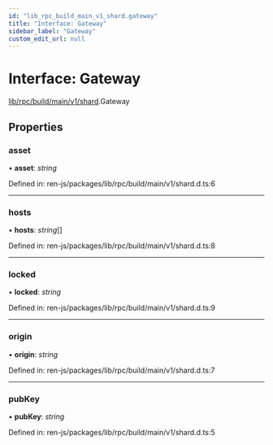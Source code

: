 ```yaml
---
id: "lib_rpc_build_main_v1_shard.gateway"
title: "Interface: Gateway"
sidebar_label: "Gateway"
custom_edit_url: null
---
```


# Interface: Gateway

[lib/rpc/build/main/v1/shard](../modules/lib_rpc_build_main_v1_shard.md).Gateway

## Properties

### asset

• **asset**: *string*

Defined in: ren-js/packages/lib/rpc/build/main/v1/shard.d.ts:6

___

### hosts

• **hosts**: *string*[]

Defined in: ren-js/packages/lib/rpc/build/main/v1/shard.d.ts:8

___

### locked

• **locked**: *string*

Defined in: ren-js/packages/lib/rpc/build/main/v1/shard.d.ts:9

___

### origin

• **origin**: *string*

Defined in: ren-js/packages/lib/rpc/build/main/v1/shard.d.ts:7

___

### pubKey

• **pubKey**: *string*

Defined in: ren-js/packages/lib/rpc/build/main/v1/shard.d.ts:5
